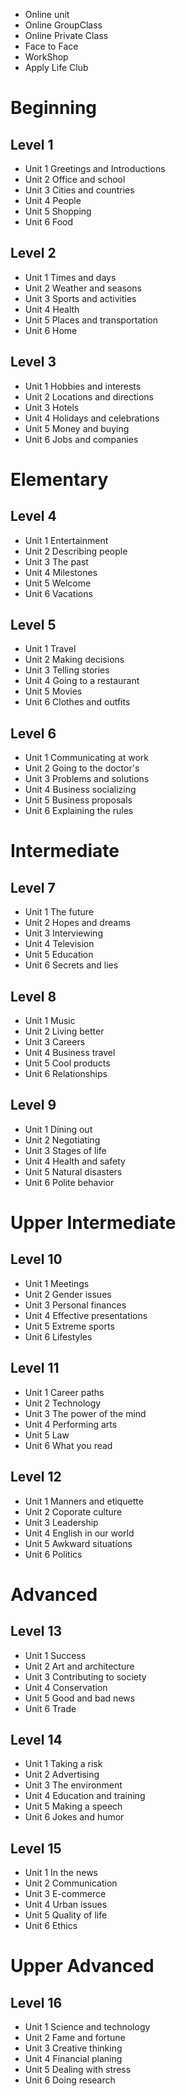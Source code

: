 * Online unit
* Online GroupClass
* Online Private Class
* Face to Face
* WorkShop
* Apply Life Club

# Beginning

## Level 1

- Unit 1 Greetings and Introductions
- Unit 2 Office and school
- Unit 3 Cities and countries
- Unit 4 People
- Unit 5 Shopping
- Unit 6 Food

## Level 2

- Unit 1 Times and days
- Unit 2 Weather and seasons 
- Unit 3 Sports and activities
- Unit 4 Health
- Unit 5 Places and transportation
- Unit 6 Home

## Level 3

- Unit 1 Hobbies and interests
- Unit 2 Locations and directions
- Unit 3 Hotels
- Unit 4 Holidays and celebrations
- Unit 5 Money and buying
- Unit 6 Jobs and companies

# Elementary

## Level 4

- Unit 1 Entertainment
- Unit 2 Describing people
- Unit 3 The past
- Unit 4 Milestones
- Unit 5 Welcome
- Unit 6 Vacations

## Level 5

- Unit 1 Travel
- Unit 2 Making decisions
- Unit 3 Telling stories
- Unit 4 Going to a restaurant
- Unit 5 Movies
- Unit 6 Clothes and outfits

## Level 6

- Unit 1 Communicating at work
- Unit 2 Going to the doctor's
- Unit 3 Problems and solutions
- Unit 4 Business socializing
- Unit 5 Business proposals
- Unit 6 Explaining the rules

# Intermediate

## Level 7

- Unit 1 The future
- Unit 2 Hopes and dreams
- Unit 3 Interviewing
- Unit 4 Television
- Unit 5 Education
- Unit 6 Secrets and lies

## Level 8

- Unit 1 Music
- Unit 2 Living better
- Unit 3 Careers
- Unit 4 Business travel
- Unit 5 Cool products
- Unit 6 Relationships

## Level 9

- Unit 1 Dining out
- Unit 2 Negotiating
- Unit 3 Stages of life
- Unit 4 Health and safety
- Unit 5 Natural disasters
- Unit 6 Polite behavior

# Upper Intermediate

## Level 10

- Unit 1 Meetings
- Unit 2 Gender issues
- Unit 3 Personal finances
- Unit 4 Effective presentations
- Unit 5 Extreme sports
- Unit 6 Lifestyles

## Level 11

- Unit 1 Career paths
- Unit 2 Technology
- Unit 3 The power of the mind
- Unit 4 Performing arts
- Unit 5 Law
- Unit 6 What you read

## Level 12

- Unit 1 Manners and etiquette
- Unit 2 Coporate culture
- Unit 3 Leadership
- Unit 4 English in our world 
- Unit 5 Awkward situations
- Unit 6 Politics

# Advanced

## Level 13

- Unit 1 Success
- Unit 2 Art and architecture
- Unit 3 Contributing to society
- Unit 4 Conservation
- Unit 5 Good and bad news
- Unit 6 Trade

## Level 14

- Unit 1 Taking a risk
- Unit 2 Advertising
- Unit 3 The environment
- Unit 4 Education and training
- Unit 5 Making a speech
- Unit 6 Jokes and humor

## Level 15

- Unit 1 In the news
- Unit 2 Communication
- Unit 3 E-commerce
- Unit 4 Urban issues
- Unit 5 Quality of life
- Unit 6 Ethics

# Upper Advanced

## Level 16

- Unit 1 Science and technology
- Unit 2 Fame and fortune
- Unit 3 Creative thinking
- Unit 4 Financial planing
- Unit 5 Dealing with stress
- Unit 6 Doing research